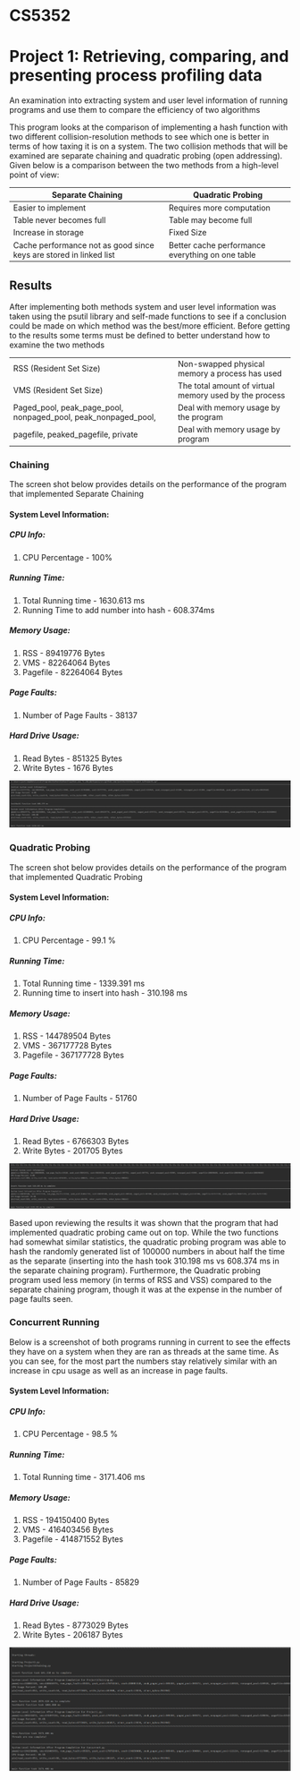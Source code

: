 # CS5352
# Project 1: Retrieving, comparing, and presenting process profiling data
An examination into extracting system and user level information of running programs and use them to compare the efficiency of two algorithms 
 
This program looks at the comparison of implementing a hash function with two different collision-resolution methods to see which one is better in terms of how taxing it is on a system.
The two collision methods that will be examined are separate chaining and quadratic probing (open addressing).
Given below is a comparison between the two methods from a high-level point of view:

| Separate Chaining                                                   | Quadratic Probing                                |
|---------------------------------------------------------------------|--------------------------------------------------|
| Easier to implement                                                 |  Requires more computation                       |
| Table never becomes full                                            | Table may become full                            |
| Increase in storage                                                 | Fixed Size                                       |
| Cache performance not as good since  keys are stored in linked list | Better cache performance everything on one table |


## Results
After implementing both methods system and user level information was taken using the psutil library and self-made functions to see if a conclusion could be made on which method was the best/more efficient.
Before getting to the results some terms must be defined to better understand how to examine the two methods
 
|                                                                |                                                        |
|----------------------------------------------------------------|--------------------------------------------------------|
| RSS (Resident Set Size)                                        | Non-swapped physical memory a process has used         |
| VMS (Resident Set Size)                                        | The total amount of virtual memory used by the process |
| Paged_pool, peak_page_pool, nonpaged_pool, peak_nonpaged_pool, | Deal with memory usage by the program                  |
| pagefile, peaked_pagefile, private                             | Deal with memory usage by program                      |

### Chaining  
The screen shot below provides details on the performance of the program that implemented Separate Chaining 
#### System Level Information:
##### CPU Info:
1. CPU Percentage -  100%
##### Running Time:
1. Total Running time - 1630.613 ms
2. Running Time to add number into hash - 608.374ms
##### Memory Usage:
1. RSS - 89419776 Bytes 
2. VMS - 82264064 Bytes
3. Pagefile - 82264064 Bytes
##### Page Faults:
1. Number of Page Faults - 38137
##### Hard Drive Usage:
1. Read Bytes - 851325 Bytes
2. Write Bytes - 1676 Bytes

![ScreenShot](https://github.com/just331/CS5352/blob/master/Project%201/p1_separate-chaining_results.PNG)

### Quadratic Probing
The screen shot below provides details on the performance of the program that implemented Quadratic Probing 
#### System Level Information:
##### CPU Info:
1. CPU Percentage - 99.1 %
##### Running Time:
1. Total Running time -  1339.391 ms
2. Running time to insert into hash - 310.198 ms 
##### Memory Usage:
1. RSS - 144789504 Bytes
2. VMS - 367177728 Bytes
3. Pagefile - 367177728 Bytes
##### Page Faults:
1. Number of Page Faults - 51760
##### Hard Drive Usage:
1. Read Bytes -  6766303 Bytes
2. Write Bytes - 201705 Bytes 

![ScreenShot](https://github.com/just331/CS5352/blob/master/Project%201/p1_quad-probing_results.PNG)

Based upon reviewing the results it was shown that the program that had implemented quadratic probing came out on top. 
While the two functions had somewhat similar statistics, the quadratic probing program was able to hash the randomly
generated list of 100000 numbers in about half the time as the separate (inserting into the hash took 310.198 ms vs 608.374 ms
in the separate chaining program). Furthermore, the Quadratic probing program used less memory (in terms of RSS and VSS)
compared to the separate chaining program, though it was at the expense in the number of page faults seen. 

### Concurrent Running
Below is a screenshot of both programs running in current to see the effects they have on a system when they are ran as threads at the same time. 
As you can see, for the most part the numbers stay relatively similar with an increase in cpu usage as well as an increase in page faults.

#### System Level Information:
##### CPU Info:
1. CPU Percentage - 98.5 %
##### Running Time:
1. Total Running time - 3171.406 ms
##### Memory Usage:
1. RSS - 194150400 Bytes
2. VMS - 416403456 Bytes
3. Pagefile - 414871552 Bytes
##### Page Faults:
1. Number of Page Faults - 85829
##### Hard Drive Usage:
1. Read Bytes -  8773029 Bytes
2. Write Bytes - 206187 Bytes 

![ScreenShot](https://github.com/just331/CS5352/blob/master/Project%201/p1_concurrent.PNG)